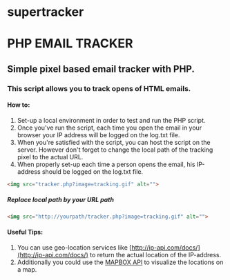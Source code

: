 # supertracker
# PHP EMAIL TRACKER

## Simple pixel based email tracker with PHP.

### This script allows you to track opens of HTML emails.

#### How to:
1. Set-up a local environment in order to test and run the PHP script.
2. Once you've run the script, each time you open the email in your browser your IP address will be logged on the log.txt file.
3. When you're satisfied with the script, you can host the script on the server. However don't forget to change the local path of the tracking pixel to the actual URL. 
4. When properly set-up each time a person opens the email, his IP-address should be logged on the log.txt file. 

```HTML
<img src="tracker.php?image=tracking.gif" alt="">
```

##### Replace local path by your URL path

```HTML
<img src="http://yourpath/tracker.php?image=tracking.gif" alt="">
```





#### Useful Tips:
1. You can use geo-location services like [http://ip-api.com/docs/](http://ip-api.com/docs/) to return the actual location of the IP-address.
2. Additionally you could use the [MAPBOX API](https://www.mapbox.com/) to visualize the locations on a map. 


